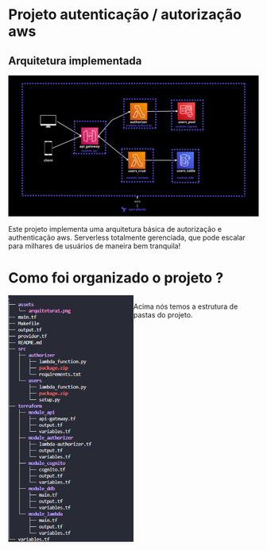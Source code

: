 # Projeto autenticação / autorização aws
## Arquitetura implementada

![Texto alternativo da imagem](./assets/arquitetura1.png)

Este projeto implementa uma arquitetura básica de autorização e authenticação aws. Serverless totalmente gerenciada, que pode escalar para milhares de usuários de maneira bem tranquila!

# Como foi organizado o projeto ?

<div style="display: flex;">
<div style="flex: 50%;">
    <img src="./assets/folders_estrutura.png" alt="Estrutura de pastas do projeto">
    </div>
    <div style="flex: 50%;">
        <p>Acima nós temos a estrutura de pastas do projeto.</p>
    </div>  
</div>


